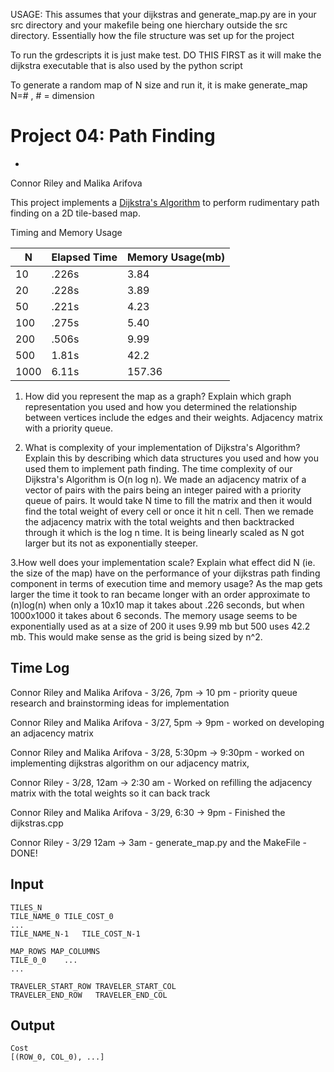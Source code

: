 USAGE: This assumes that your dijkstras and generate_map.py are in your src directory and your makefile being one hierchary outside the src directory. Essentially how the file structure was set up for the project

To run the grdescripts it is just make test. DO THIS FIRST as it will make the dijkstra executable that is also used by the python script 

To generate a random map of N size and run it, it is make generate_map N=# , # = dimension


Project 04: Path Finding  
========================
- 

Connor Riley and Malika Arifova

This project implements a [Dijkstra's Algorithm] to perform rudimentary path
finding on a 2D tile-based map.

[Dijkstra's Algorithm]: https://en.wikipedia.org/wiki/Dijkstra%27s_algorithm


Timing and Memory Usage

| N             | Elapsed Time  |Memory Usage(mb)|
|---------------|---------------|----------------|
| 10            | .226s         | 3.84           |
| 20            | .228s         | 3.89           |
| 50            | .221s         | 4.23           |
| 100           | .275s         | 5.40           |
| 200           | .506s         | 9.99           |
| 500           | 1.81s         | 42.2           |
| 1000          | 6.11s         | 157.36         |

1. How did you represent the map as a graph? Explain which graph representation you used and how you determined the relationship between vertices include the edges and their weights.
Adjacency matrix with a priority queue.

2. What is complexity of your implementation of Dijkstra's Algorithm? Explain this by describing which data structures you used and how you used them to implement path finding.
   The time complexity of our Dijkstra's Algorithm is O(n log n). We made an adjacency matrix of a vector of pairs with the pairs being an integer paired with a priority queue of pairs. It would take N time to fill the matrix and then it would find the total weight of every cell or once it hit n cell. Then we remade the adjacency matrix with the total weights and then backtracked through it which is the log n time. It is being linearly scaled as N got larger but its not as exponentially steeper. 

3.How well does your implementation scale? Explain what effect did N (ie. the size of the map) have on the performance of your dijkstras path finding component in terms of execution time and memory usage?
   As the map gets larger the time it took to ran became longer with an order approximate to (n)log(n) when only a 10x10 map it takes about .226 seconds, but when 1000x1000 it takes about 6 seconds. The memory usage seems to be exponentially used as at a size of 200 it uses 9.99 mb but 500 uses 42.2 mb. This would make sense as the grid is being sized by n^2.

Time Log
-------

Connor Riley and Malika Arifova - 3/26, 7pm -> 10 pm - priority queue research and brainstorming ideas for implementation

Connor Riley and Malika Arifova - 3/27, 5pm -> 9pm - worked on developing an adjacency matrix

Connor Riley and Malika Arifova - 3/28, 5:30pm -> 9:30pm - worked on implementing dijkstras algorithm on our adjacency matrix, 

Connor Riley - 3/28, 12am -> 2:30 am - Worked on refilling the adjacency matrix with the total weights so it can back track

Connor Riley and Malika Arifova - 3/29, 6:30 -> 9pm - Finished the dijkstras.cpp

Connor Riley - 3/29 12am -> 3am - generate_map.py and the MakeFile - DONE!


Input
-----

    TILES_N
    TILE_NAME_0	TILE_COST_0
    ...
    TILE_NAME_N-1	TILE_COST_N-1

    MAP_ROWS MAP_COLUMNS
    TILE_0_0    ...
    ...

    TRAVELER_START_ROW TRAVELER_START_COL
    TRAVELER_END_ROW   TRAVELER_END_COL

Output
------

    Cost
    [(ROW_0, COL_0), ...]
    
